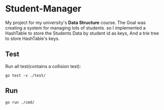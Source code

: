 # Student-Manager

My project for my university's **Data Structure** course. The Goal was creating a system for managing lots of students. so I implemented a HashTable to store the Students Data by student id as keys, And a trie tree to store HashTable's keys.

## Test
Run all test(contains a collision test):

`go test -v ./test/`


## Run 
 `go run ./cmd/`

